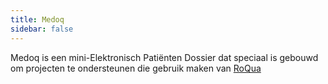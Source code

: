 ```yaml
---
title: Medoq
sidebar: false
---
```


Medoq is een mini-Elektronisch Patiënten Dossier dat speciaal is gebouwd om
projecten te ondersteunen die gebruik maken van [RoQua](http://roqua.nl)
